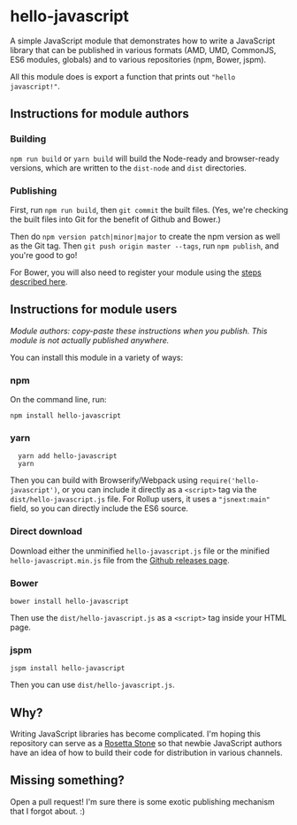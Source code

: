 hello-javascript
====

A simple JavaScript module that demonstrates how to write a JavaScript library that can be published in various formats (AMD, UMD, CommonJS, ES6 modules, globals) and to various repositories (npm, Bower, jspm).

All this module does is export a function that prints out `"hello javascript!"`.

Instructions for module authors
----

### Building

`npm run build` or `yarn build` will build the Node-ready and browser-ready versions, which are written to the `dist-node` and `dist` directories.


### Publishing

First, run `npm run build`, then `git commit` the built files. (Yes, we're checking the built files into Git for the benefit of Github and Bower.)

Then do `npm version patch|minor|major` to create the npm version as well as the Git tag. Then `git push origin master --tags`, run `npm publish`, and you're good to go!

For Bower, you will also need to register your module using the [steps described here](http://bower.io/docs/creating-packages/).

Instructions for module users
---

_Module authors: copy-paste these instructions when you publish. This module is not actually published anywhere._

You can install this module in a variety of ways:

### npm

On the command line, run:

```
npm install hello-javascript
```

### yarn

```
  yarn add hello-javascript
  yarn
```
  
Then you can build with Browserify/Webpack using `require('hello-javascript')`, or you can include it directly as a `<script>` tag via the `dist/hello-javascript.js` file. For Rollup users, it uses a `"jsnext:main"` field, so you can directly include the ES6 source.

### Direct download

Download either the unminified `hello-javascript.js` file or the minified `hello-javascript.min.js` file from the [Github releases page](https://github.com/nolanlawson/hello-javascript/releases).

### Bower

```
bower install hello-javascript
```

Then use the `dist/hello-javascript.js` as a `<script>` tag inside your HTML page.

### jspm

```
jspm install hello-javascript
```

Then you can use `dist/hello-javascript.js`.

Why?
---

Writing JavaScript libraries has become complicated. I'm hoping this repository can serve as a [Rosetta Stone](https://en.wikipedia.org/wiki/Rosetta_Stone) so that newbie JavaScript authors have an idea of how to build their code for distribution in various channels.

Missing something?
-----

Open a pull request! I'm sure there is some exotic publishing mechanism that I forgot about. :)
